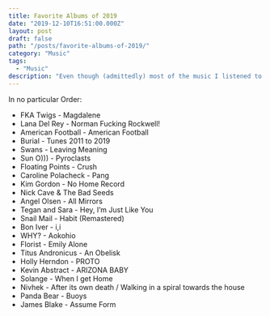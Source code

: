 ```yaml
---
title: Favorite Albums of 2019
date: "2019-12-10T16:51:00.000Z"
layout: post
draft: false
path: "/posts/favorite-albums-of-2019/"
category: "Music"
tags:
  - "Music"
description: "Even though (admittedly) most of the music I listened to was emo music from the late 2000s."
---
```

In no particular Order:

- FKA Twigs - Magdalene
- Lana Del Rey - Norman Fucking Rockwell!
- American Football - American Football
- Burial - Tunes 2011 to 2019
- Swans - Leaving Meaning
- Sun O))) - Pyroclasts
- Floating Points - Crush
- Caroline Polacheck - Pang
- Kim Gordon - No Home Record
- Nick Cave & The Bad Seeds
- Angel Olsen - All Mirrors
- Tegan and Sara - Hey, I’m Just Like You
- Snail Mail - Habit (Remastered)
- Bon Iver - i,i
- WHY? - Aokohio
- Florist - Emily Alone
- Titus Andronicus - An Obelisk
- Holly Herndon - PROTO
- Kevin Abstract - ARIZONA BABY
- Solange - When I get Home
- Nivhek - After its own death / Walking in a spiral towards the house
- Panda Bear - Buoys
- James Blake - Assume Form
